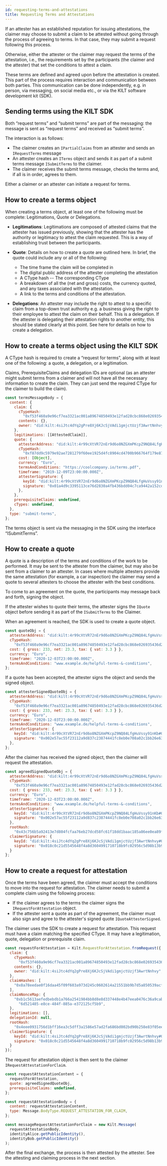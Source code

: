 ```yaml
---
id: requesting-terms-and-attestations
title: Requesting Terms and Attestations
---
```


If an attester has an established reputation for issuing attestations, the claimer may choose to submit a claim to be attested without going through the process of agreeing to terms.
In that case, they may submit a request following this process.

Otherwise, either the attester or the claimer may request the terms of the attestation, i.e., the requirements set by the participants (the claimer and the attester) that set the conditions to attest a claim.

These terms are defined and agreed upon before the attestation is created. This part of the process requires interaction and communication between both parties. This communication can be done independently, e.g. in person, via messaging, on social media etc., or via the KILT software development kit (SDK).

## Sending terms using the KILT SDK

Both “request terms” and “submit terms” are part of the messaging: the message is sent as “request terms” and received as “submit terms”.

The interaction is as follows:

- The claimer creates an `IPartialClaims` from an attester and sends an `IRequestTerms` message
- An attester creates an `ITerms` object and sends it as part of a submit terms message `ISubmitTerms` to the claimer.
- The claimer receives the submit terms message, checks the terms and, if all is in order, agrees to them.

Either a claimer or an attester can initiate a request for terms.

## How to create a terms object

When creating a terms object, at least one of the following must be complete: Legitimations, Quote or Delegations.

- **Legitimations**: Legitimations are composed of attested claims that the attester has issued previously, showing that the attester has the authority or legitimacy to attest the claim requested. This is a way of establishing trust between the participants.

- **Quote**: Details on how to create a quote are outlined here. In brief, the quote could include any or all of the following:

  - The time frame the claim will be completed in
  - The digital public address of the attester completing the attestation
  - A CType hash -- The corresponding CType
  - A breakdown of all the (net and gross) costs, the currency quoted, and any taxes associated with the attestation.
  - A link to the terms and conditions of the attestation.

- **Delegations**: An attester may include the right to attest to a specific claim from a top-down trust authority e.g. a business giving the right to their employee to attest the claim on their behalf. This is a delegation. If the attester is delegating their attestation rights to another entity, this should be stated clearly at this point. See here for details on how to create a delegation.

## How to create a terms object using the KILT SDK

A CType hash is required to create a “request for terms”, along with at least one of the following: a quote, a delegation, or a legitimation.

Claims, PrerequisiteClaims and delegation IDs are optional (as an attester might submit terms from a claimer and will not have all the necessary information to create the claim. They can just send the required CType for the claimer to build the claim).

```js
const termsMessageBody = {
  content: {
    claim: {
      cTypeHash:
        "0xf53f460a9e96cf7ea3321ac001a89674850493e12fad28cbc868e026935436d2",
      contents: {},
      owner: "did:kilt:4siJtc4dYq2gPre8Xj6KJcSjVAdi1gmjctUzjf3AwrtNnhvy",
    },
    legitimations: [[AttestedClaim]],
    quote: {
      attesterAddress: "did:kilt:4r99cXtVR72nEr9d6o8NZGXmPKcpZ9NQ84LfgHuVssy91nKb",
      cTypeHash:
        "0xf87dd9c5979e92ae7281279f60ee1925d4fc8904cd4700b966764f179e877891",
      cost: [Object],
      currency: "Euro",
      termsAndConditions: "https://coolcompany.io/terms.pdf",
      timeframe: "2019-12-09T23:00:00.000Z",
      attesterSignature: {
        keyId: "did:kilt:4r99cXtVR72nEr9d6o8NZGXmPKcpZ9NQ84LfgHuVssy91nKb#0xc56f8c8bc70d4d772eee184ce252b603a2122fa29b15f900e7d614cf8deb5c183",
        signature: "0x01a4d9c3395113ce76d2830a4fb436bdd04c7ca9442a152cd18eca1ba029c9a07c56f8c8bc70d4d772eee184ce252b603a2122fa29b15f900e7d614cf8deb5c183"
      },
    },
    prerequisiteClaims: undefined,
    cTypes: undefined,
  },
  type: "submit-terms",
};
```

The terms object is sent via the messaging in the SDK using the interface “ISubmitTerms”.

## How to create a quote

A quote is a description of the terms and conditions of the work to be performed. It may be sent to the attester from the claimer, but may also be sent from a claimer to an attester. In cases where multiple attesters provide the same attestation (for example, a car inspection) the claimer may send a quote to several attesters to choose the attester with the best conditions.

To come to an agreement on the quote, the participants may message back and forth, signing the object.

If the attester wishes to quote their terms, the attester signs the `IQuote` object before sending it as part of the `ISubmitTerms` to the Claimer.

When an agreement is reached, the SDK is used to create a quote object.

```js
const quoteObj = {
  attesterAddress: "did:kilt:4r99cXtVR72nEr9d6o8NZGXmPKcpZ9NQ84LfgHuVssy91nKb",
  cTypeHash:
    "0xf53f460a9e96cf7ea3321ac001a89674850493e12fad28cbc868e026935436d2",
  cost: { gross: 233, net: 23.3, tax: { vat: 3.3 } },
  currency: "Euro",
  timeframe: "2020-12-03T23:00:00.000Z",
  termsAndConditions: "www.example.de/helpful-terms-&-conditions",
};
```

If a quote has been accepted, the attester signs the object and sends the signed object.

```js
const attesterSignedQuoteObj = {
  attesterAddress: "did:kilt:4r99cXtVR72nEr9d6o8NZGXmPKcpZ9NQ84LfgHuVssy91nKb",
  cTypeHash:
    "0xf53f460a9e96cf7ea3321ac001a89674850493e12fad28cbc868e026935436d2",
  cost: { gross: 233, net: 23.3, tax: { vat: 3.3 } },
  currency: "Euro",
  timeframe: "2020-12-03T23:00:00.000Z",
  termsAndConditions: "www.example.de/helpful-terms-&-conditions",
  attesterSignature: {
    keyId: "did:kilt:4r99cXtVR72nEr9d6o8NZGXmPKcpZ9NQ84LfgHuVssy91nKb#0xda663c7e282f98565e4dbf8072267e9b1165779159f83842dbf090d14dcd0f04",
    signature: "0x002e57ac55f23112a9d837c23874441fc8eb0e708a02c1bb26e631c6661741f482da663c7e282f98565e4dbf8072267e9b1165779159f83842dbf090d14dcd0f04"
  },
};
```

After the claimer has received the signed object, then the claimer will request the attestation.

```js
const agreedSignedQuoteObj = {
  attesterAddress: "did:kilt:4r99cXtVR72nEr9d6o8NZGXmPKcpZ9NQ84LfgHuVssy91nKb",
  cTypeHash:
    "0xf53f460a9e96cf7ea3321ac001a89674850493e12fad28cbc868e026935436d2",
  cost: { gross: 233, net: 23.3, tax: { vat: 3.3 } },
  currency: "Euro",
  timeframe: "2020-12-03T23:00:00.000Z",
  termsAndConditions: "www.example.de/helpful-terms-&-conditions",
  attesterSignature: {
    keyId: "did:kilt:4r99cXtVR72nEr9d6o8NZGXmPKcpZ9NQ84LfgHuVssy91nKb#0xda663c7e282f98565e4dbf8072267e9b1165779159f83842dbf090d14dcd0f04",
    signature: "0x002e57ac55f23112a9d837c23874441fc8eb0e708a02c1bb26e631c6661741f482da663c7e282f98565e4dbf8072267e9b1165779159f83842dbf090d14dcd0f04"
  },
  rootHash:
    "0x43c756b5a92413e7d804fcfaa76eb27dcd58fc61f18dd1baac185a86ee0ea89f",
  claimerSignature: {
    keyId: "did:kilt:4siJtc4dYq2gPre8Xj6KJcSjVAdi1gmjctUzjf3AwrtNnhvy#0xda663c7e282f98565e4dbf8072267e9b1165779159f83842dbf090d14dcd0f04",
    signature: "0x018c0c21d5545648f4a8d3604991710718b9fc02956c5d98b13b9e4d029ed8505dc2b1bbd62f9af52cc3b1a28e9ce78e8f311baa118f389ee05f92f0512fd9f382"
  }
};
```

## How to create a request for attestation

Once the terms have been agreed, the claimer must accept the conditions to move into the request for attestation. The claimer needs to submit a complete claim using the following process:

- If the claimer agrees to the terms the claimer signs the `IRequestForAttestation` object.
- If the attester sent a quote as part of the agreement, the claimer must also sign and agree to the attester's signed quote `IQuoteAttesterSigned`.

The claimer uses the SDK to create a request for attestation. This request must have a claim matching the specified CType. It may have a legitimation, quote, delegation or prerequisite claim.

```js
const requestForAttestation = Kilt.RequestForAttestation.fromRequest({
  claim: {
    cTypeHash:
      "0xf53f460a9e96cf7ea3321ac001a89674850493e12fad28cbc868e026935436d2",
    contents: {},
    owner: "did:kilt:4siJtc4dYq2gPre8Xj6KJcSjVAdi1gmjctUzjf3AwrtNnhvy",
  },
  claimHashes: [
    "0x8a78eedae0f16daa45f09f603a973d245c0602614a21551bb9b7d5a850539acf",
  ],
  claimNonceMap: {
    "0xb1c5613aefedbebdb1a766a2541984bb8d8e8d337448e4b47eea0476c36a9cab":
      "6d521485-e8ce-484f-885a-e372125cf5b9",
  },
  legitimations: [],
  delegationId: null,
  rootHash:
    "0x4eee0931756d1bff16ea3c5dff3a1586e57ad2fa686bd002bd90b258e83f05ee",
  claimerSignature: {
    keyId: "did:kilt:4siJtc4dYq2gPre8Xj6KJcSjVAdi1gmjctUzjf3AwrtNnhvy#0xda663c7e282f98565e4dbf8072267e9b1165779159f83842dbf090d14dcd0f04",
    signature: "0x018c0c21d5545648f4a8d3604991710718b9fc02956c5d98b13b9e4d029ed8505dc2b1bbd62f9af52cc3b1a28e9ce78e8f311baa118f389ee05f92f0512fd9f382"
  }
});
```

The request for attestation object is then sent to the claimer `IRequestAttestationForClaim`.

```js
const requestAttestationContent = {
  requestForAttestation,
  quote: agreedSignedQuoteObj,
  prerequisiteClaims: undefined,
};

const requestAttestationBody = {
  content: requestAttestationContent,
  type: Message.BodyType.REQUEST_ATTESTATION_FOR_CLAIM,
};

const messageRequestAttestationForClaim = new Kilt.Message(
  requestAttestationBody,
  identityAlice.getPublicIdentity(),
  identityBob.getPublicIdentity()
);
```

After the final exchange, the process is then attested by the attester. See the attesting and claiming process in the next section.
